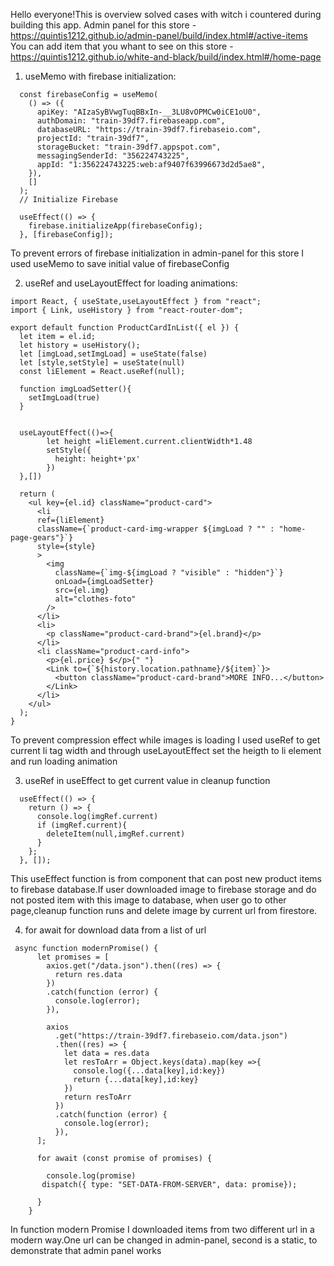 Hello everyone!This is overview solved cases with witch i countered during building this app.
Admin panel for this store - https://quintis1212.github.io/admin-panel/build/index.html#/active-items
You can add item that you whant to see on this store - https://quintis1212.github.io/white-and-black/build/index.html#/home-page

1) useMemo with firebase initialization:

```
  const firebaseConfig = useMemo(
    () => ({
      apiKey: "AIzaSyBVwgTuqBBxIn-__3LU8vOPMCw0iCE1oU0",
      authDomain: "train-39df7.firebaseapp.com",
      databaseURL: "https://train-39df7.firebaseio.com",
      projectId: "train-39df7",
      storageBucket: "train-39df7.appspot.com",
      messagingSenderId: "356224743225",
      appId: "1:356224743225:web:af9407f63996673d2d5ae8",
    }),
    []
  );
  // Initialize Firebase

  useEffect(() => {
    firebase.initializeApp(firebaseConfig);
  }, [firebaseConfig]);  
  ```
To prevent errors of firebase initialization in admin-panel for this store I used useMemo to save initial value of firebaseConfig

2) useRef and useLayoutEffect for loading animations:
```
import React, { useState,useLayoutEffect } from "react";
import { Link, useHistory } from "react-router-dom";

export default function ProductCardInList({ el }) {
  let item = el.id;
  let history = useHistory();
  let [imgLoad,setImgLoad] = useState(false)
  let [style,setStyle] = useState(null)
  const liElement = React.useRef(null);

  function imgLoadSetter(){
    setImgLoad(true)
  }


  useLayoutEffect(()=>{
        let height =liElement.current.clientWidth*1.48
        setStyle({
          height: height+'px'
        })
  },[])

  return (
    <ul key={el.id} className="product-card">
      <li 
      ref={liElement} 
      className={`product-card-img-wrapper ${imgLoad ? "" : "home-page-gears"}`}
      style={style}
      >
        <img 
          className={`img-${imgLoad ? "visible" : "hidden"}`}
          onLoad={imgLoadSetter}
          src={el.img}
          alt="clothes-foto"
        />
      </li>
      <li>
        <p className="product-card-brand">{el.brand}</p>
      </li>
      <li className="product-card-info">
        <p>{el.price} $</p>{" "}
        <Link to={`${history.location.pathname}/${item}`}>
          <button className="product-card-brand">MORE INFO...</button>
        </Link>
      </li>
    </ul>
  );
}

```

To prevent compression effect while images is loading  I used useRef to get current li tag width and through useLayoutEffect set the heigth to li element and run loading animation

3) useRef in useEffect to get current value in cleanup function
```
  useEffect(() => {
    return () => {
      console.log(imgRef.current)
      if (imgRef.current){
        deleteItem(null,imgRef.current)
      }
    };
  }, []);
```
This useEffect function is from component that can post new product items to  firebase database.If user downloaded image to firebase storage and do not posted item with this image to database,  when user go to other page,cleanup  function runs and delete image by current url from firestore.

4) for await for download data from a list of url
```
 async function modernPromise() {
      let promises = [
        axios.get("/data.json").then((res) => {
          return res.data
        })
        .catch(function (error) {
          console.log(error);
        }),

        axios
          .get("https://train-39df7.firebaseio.com/data.json")
          .then((res) => {
            let data = res.data
            let resToArr = Object.keys(data).map(key =>{
              console.log({...data[key],id:key})
              return {...data[key],id:key}
            })
            return resToArr
          })
          .catch(function (error) {
            console.log(error);
          }),
      ];

      for await (const promise of promises) {

        console.log(promise)
       dispatch({ type: "SET-DATA-FROM-SERVER", data: promise});

      }
    }
```
In function modern Promise I downloaded items from two different url in a modern way.One url can be changed in admin-panel, second is a static, to demonstrate that admin panel works 
